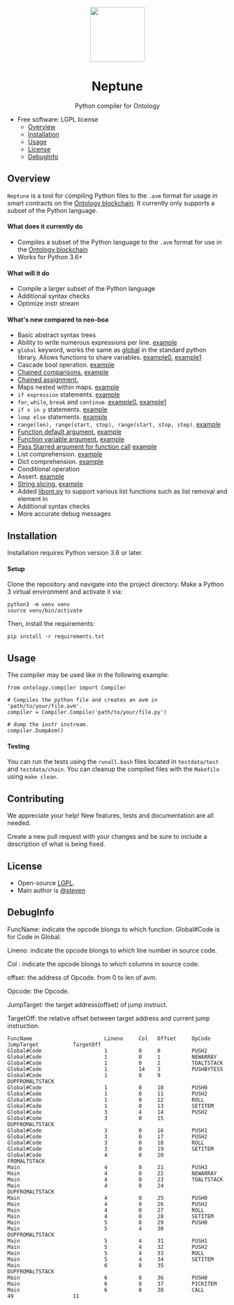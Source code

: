 
<p align="center">
  <img
    src="ontologypic.png"
    width="125px;">
</p>

<h1 align="center">Neptune</h1>
<p align="center">
  Python compiler for Ontology
</p>

- Free software: LGPL license
  - [Overview](#overview)
  - [Installation](#installation)
  - [Usage](#usage)
  - [License](#license)
  - [DebugInfo](#DebugInfo)

## Overview

`Neptune` is a tool for compiling Python files to the `.avm` format for usage in smart contracts on the [Ontology blockchain](https://github.com/ontio/ontology/). It currently only supports a subset of the Python language.

#### What does it currently do

- Compiles a subset of the Python language to the `.avm` format for use in the [Ontology blockchain](https://github.com/ontio/ontology)
- Works for Python 3.6+

#### What will it do

- Compile a larger subset of the Python language
- Additional syntax checks
- Optimize instr stream

#### What's new compared to neo-boa

- Basic abstract syntax trees
- Ability to write numerous expressions per line. [example](https://github.com/ontio/ontology-python-compiler/blob/master/testdata/test/test_while2.py)
- `global` keyword, works the same as [global](https://www.programiz.com/python-programming/global-keyword) in the standard python library. Allows functions to share variables. [example0.](https://github.com/ontio/ontology-python-compiler/blob/master/testdata/chain/test_global_and_appcall.py) [example1](https://github.com/ontio/ontology-python-compiler/blob/master/testdata/test/test_global.py)
- Cascade bool operation. [example](https://github.com/ontio/ontology-python-compiler/blob/master/testdata/test/test_boolop_origin.py)
- [Chained comparisons.](https://www.geeksforgeeks.org/chaining-comparison-operators-python/) [example](https://github.com/ontio/ontology-python-compiler/blob/master/testdata/test/test_compare_1.py)
- [Chained assignment.](https://stackoverflow.com/questions/7601823/how-do-chained-assignments-work)
- Maps nested within maps. [example](https://github.com/ontio/ontology-python-compiler/blob/master/testdata/test/test_dict.py)
- `if expression` statements. [example](https://github.com/ontio/ontology-python-compiler/blob/master/testdata/test/ifexpr.py)
- `for`, `while`, `break` and `continue`. [example0.](https://github.com/ontio/ontology-python-compiler/blob/master/testdata/test/test_for_1.py) [example1](https://github.com/ontio/ontology-python-compiler/blob/master/testdata/test/test_while2.py)
- `if x in y` statements. [example](https://github.com/ontio/ontology-python-compiler/blob/master/testdata/test/test_in.py)
- `loop else` statements. [example](https://github.com/ontio/ontology-python-compiler/blob/master/testdata/test/test_for_1.py)
- `range(len), range(start, stop), range(start, stop, step)`. [example](https://github.com/ontio/ontology-python-compiler/blob/master/testdata/test/test_range.py)
- [Function default argument.](https://stackoverflow.com/questions/13195989/default-values-for-function-parameters-in-python) [example](https://github.com/ontio/ontology-python-compiler/blob/master/testdata/test/test_default_vararg.py)
- [Function variable argument.](https://stackoverflow.com/questions/919680/can-a-variable-number-of-arguments-be-passed-to-a-function) [example](https://github.com/ontio/ontology-python-compiler/blob/master/testdata/test/test_default_vararg.py)
- [Pass Starred argument for function call](https://stackoverflow.com/questions/12555627/python-3-starred-expression-to-unpack-a-list) [example](https://github.com/ontio/ontology-python-compiler/blob/master/testdata/test/test_default_vararg.py)
- List comprehension. [example](https://github.com/ontio/ontology-python-compiler/blob/master/testdata/test/test_list_com.py)
- Dict comprehension. [example](https://github.com/ontio/ontology-python-compiler/blob/master/testdata/test/test_dict_com2.py)
- Conditional operation
- Assert. [example](https://github.com/ontio/ontology-python-compiler/blob/master/testdata/test/test_split.py)
- [String slicing.](https://www.digitalocean.com/community/tutorials/how-to-index-and-slice-strings-in-python-3) [example](https://github.com/ontio/ontology-python-compiler/blob/master/testdata/test/test_slice.py)
- Added [libont.py](https://github.com/ontio/ontology-python-compiler/blob/master/ontology/libont.py) to support various list functions such as list removal and element in
- Additional syntax checks
- More accurate debug messages

## Installation

Installation requires Python version 3.6 or later.

#### Setup

Clone the repository and navigate into the project directory. Make a Python 3 virtual environment and activate it via:

```
python3 -m venv venv
source venv/bin/activate
```

Then, install the requirements:

```
pip install -r requirements.txt
```

## Usage

The compiler may be used like in the following example:

```
from ontology.compiler import Compiler

# Compiles the python file and creates an avm in 'path/to/your/file.avm'.
compiler = Compiler.Compile('path/to/your/file.py')

# dump the instr instream.
compiler.DumpAsm()
```

#### Testing

You can run the tests using the ```runall.bash``` files located in ```testdata/test``` and ```testdata/chain```.
You can cleanup the compiled files with the `Makefile` using ```make clean```.

## Contributing

We appreciate your help! New features, tests and documentation are all needed.

Create a new pull request with your changes and be sure to include a description of what is being fixed.

## License

- Open-source [LGPL](LICENSE).
- Main author is [@steven](https://github.com/carltraveler)

## DebugInfo

FuncName:   indicate the opcode blongs to which function. Global#Code is for Code in Global.

Lineno:          indicate the opcode blongs to which line number in source code.

Col :               indicate the opcode blongs to which columns in source code.

offset:            the address of Opcode. from 0 to len of avm.

Opcode:        the Opcode.

JumpTarget:  the target address(offset) of jump instruct.

TargetOff:      the relative offset between target address and current jump instruction.  	 	      

```
FuncName                       Lineno     Col   Offset     OpCode               JumpTarget           TargetOff           
Global#Code                    1          0     0          PUSH2               
Global#Code                    1          0     1          NEWARRAY            
Global#Code                    1          0     2          TOALTSTACK          
Global#Code                    1          14    3          PUSHBYTES5          
Global#Code                    1          0     9          DUPFROMALTSTACK     
Global#Code                    1          0     10         PUSH0               
Global#Code                    1          0     11         PUSH2               
Global#Code                    1          0     12         ROLL                
Global#Code                    1          0     13         SETITEM             
Global#Code                    3          4     14         PUSH2               
Global#Code                    3          0     15         DUPFROMALTSTACK     
Global#Code                    3          0     16         PUSH1               
Global#Code                    3          0     17         PUSH2               
Global#Code                    3          0     18         ROLL                
Global#Code                    3          0     19         SETITEM             
Global#Code                    4          0     20         FROMALTSTACK        
Main                           4          0     21         PUSH3               
Main                           4          0     22         NEWARRAY            
Main                           4          0     23         TOALTSTACK          
Main                           4          0     24         DUPFROMALTSTACK     
Main                           4          0     25         PUSH0               
Main                           4          0     26         PUSH2               
Main                           4          0     27         ROLL                
Main                           4          0     28         SETITEM             
Main                           5          8     29         PUSH0               
Main                           5          4     30         DUPFROMALTSTACK     
Main                           5          4     31         PUSH1               
Main                           5          4     32         PUSH2               
Main                           5          4     33         ROLL                
Main                           5          4     34         SETITEM             
Main                           6          8     35         DUPFROMALTSTACK     
Main                           6          8     36         PUSH0               
Main                           6          8     37         PICKITEM            
Main                           6          8     38         CALL                 49                   11    
```
